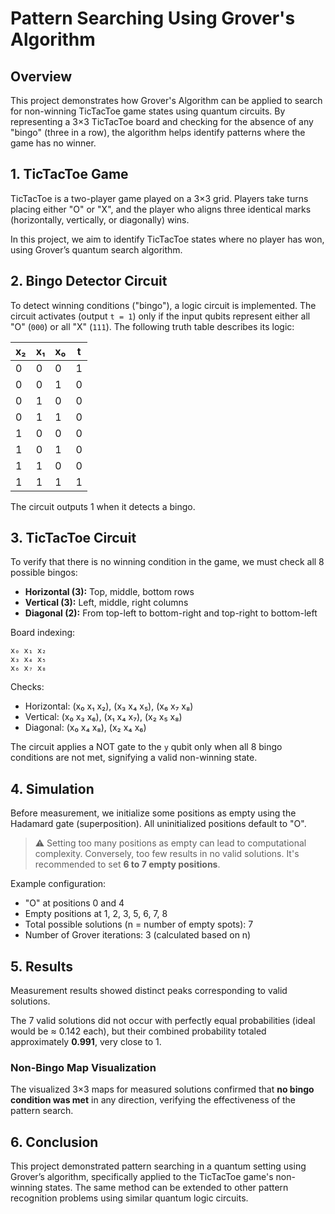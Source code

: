 # Pattern Searching Using Grover's Algorithm

## Overview

This project demonstrates how Grover's Algorithm can be applied to search for non-winning TicTacToe game states using quantum circuits. By representing a 3×3 TicTacToe board and checking for the absence of any "bingo" (three in a row), the algorithm helps identify patterns where the game has no winner.

## 1. TicTacToe Game

TicTacToe is a two-player game played on a 3×3 grid. Players take turns placing either "O" or "X", and the player who aligns three identical marks (horizontally, vertically, or diagonally) wins.

In this project, we aim to identify TicTacToe states where no player has won, using Grover’s quantum search algorithm.

## 2. Bingo Detector Circuit

To detect winning conditions ("bingo"), a logic circuit is implemented. The circuit activates (output `t = 1`) only if the input qubits represent either all "O" (`000`) or all "X" (`111`). The following truth table describes its logic:

| x₂ | x₁ | x₀ | t |
|----|----|----|---|
|  0 |  0 |  0 | 1 |
|  0 |  0 |  1 | 0 |
|  0 |  1 |  0 | 0 |
|  0 |  1 |  1 | 0 |
|  1 |  0 |  0 | 0 |
|  1 |  0 |  1 | 0 |
|  1 |  1 |  0 | 0 |
|  1 |  1 |  1 | 1 |

The circuit outputs 1 when it detects a bingo.

## 3. TicTacToe Circuit

To verify that there is no winning condition in the game, we must check all 8 possible bingos:
- **Horizontal (3):** Top, middle, bottom rows
- **Vertical (3):** Left, middle, right columns
- **Diagonal (2):** From top-left to bottom-right and top-right to bottom-left

Board indexing:

```
x₀ x₁ x₂
x₃ x₄ x₅
x₆ x₇ x₈
```

Checks:
- Horizontal: (x₀ x₁ x₂), (x₃ x₄ x₅), (x₆ x₇ x₈)
- Vertical: (x₀ x₃ x₆), (x₁ x₄ x₇), (x₂ x₅ x₈)
- Diagonal: (x₀ x₄ x₈), (x₂ x₄ x₆)

The circuit applies a NOT gate to the `y` qubit only when all 8 bingo conditions are not met, signifying a valid non-winning state.

## 4. Simulation

Before measurement, we initialize some positions as empty using the Hadamard gate (superposition). All uninitialized positions default to "O".

> ⚠️ Setting too many positions as empty can lead to computational complexity. Conversely, too few results in no valid solutions. It's recommended to set **6 to 7 empty positions**.

Example configuration:
- "O" at positions 0 and 4
- Empty positions at 1, 2, 3, 5, 6, 7, 8  
- Total possible solutions (n = number of empty spots): 7  
- Number of Grover iterations: 3 (calculated based on n)

## 5. Results

Measurement results showed distinct peaks corresponding to valid solutions.

The 7 valid solutions did not occur with perfectly equal probabilities (ideal would be ≈ 0.142 each), but their combined probability totaled approximately **0.991**, very close to 1.

### Non-Bingo Map Visualization

The visualized 3×3 maps for measured solutions confirmed that **no bingo condition was met** in any direction, verifying the effectiveness of the pattern search.

## 6. Conclusion

This project demonstrated pattern searching in a quantum setting using Grover’s algorithm, specifically applied to the TicTacToe game's non-winning states. The same method can be extended to other pattern recognition problems using similar quantum logic circuits.
